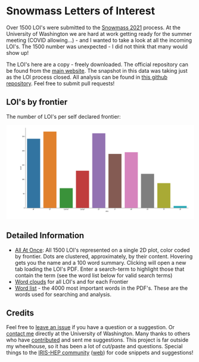 # Snowmass Letters of Interest

Over 1500 LOI's were submitted to the [Snowmass 2021](https://snowmass21.org/) process. At the University of Washington we are hard at work getting ready for the summer meeting (COVID allowing...) - and I wanted to take a look at all the incoming LOI's. The 1500 number was unexpected - I did not think that many would show up!

The LOI's here are a copy - freely downloaded. The official repository can be found from the [main website](https://snowmass21.org/). The snapshot in this data was taking just as the LOI process closed. All analysis can be found in [this github repository](https://github.com/gordonwatts/snowmass-loi-words). Feel free to submit pull requests!

## LOI's by frontier

The number of LOI's per self declared frontier:

![The number of LOI's submitted in each Frontier](assets/images/lois-by-frontier.png)

## Detailed Information

- [All At Once](scatter/scatter.html): All 1500 LOI's represented on a single 2D plot, color coded by frontier. Dots are clustered, approximately, by their content. Hovering gets you the name and a 100 word summary. Clicking will open a new tab loading the LOI's PDF. Enter a search-term to highlight those that contain the term (see the word list below for valid search terms)
- [Word clouds](wordcloud) for all LOI's and for each Frontier
- [Word list](word_list) - the 4000 most important words in the PDF's. These are the words used for searching and analysis.

## Credits

Feel free to [leave an issue](https://github.com/gordonwatts/snowmass-loi-words/issues) if you have a question or a suggestion. Or [contact me](https://phys.washington.edu/people/gordon-watts) directly at the University of Washington. Many thanks to others who have [contributed](https://github.com/gordonwatts/snowmass-loi-words/graphs/contributors) and sent me suggestions. This project is far outside my wheelhouse, so it has been a lot of cut/paste and questions. Special things to the [IRIS-HEP community](https://twitter.com/iris_hep) ([web](https://iris-hep.org)) for code snippets and suggestions!
